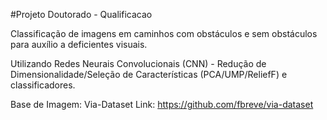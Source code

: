 #Projeto Doutorado - Qualificacao

Classificação de imagens em caminhos com obstáculos e sem obstáculos para auxílio a deficientes visuais.

Utilizando Redes Neurais Convolucionais (CNN) - Redução de Dimensionalidade/Seleção de Características (PCA/UMP/ReliefF) e classificadores.

Base de Imagem: Via-Dataset Link: https://github.com/fbreve/via-dataset

